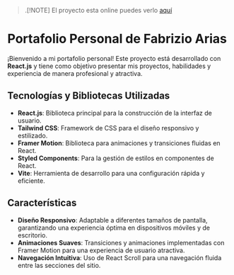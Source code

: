 > .[!NOTE]
> El proyecto esta online puedes verlo [aquí](https://fabrizio-arias.vercel.app/)

# Portafolio Personal de Fabrizio Arias

¡Bienvenido a mi portafolio personal! Este proyecto está desarrollado con **React.js** y tiene como objetivo presentar mis proyectos, habilidades y experiencia de manera profesional y atractiva.

## Tecnologías y Bibliotecas Utilizadas

- **React.js**: Biblioteca principal para la construcción de la interfaz de usuario.
- **Tailwind CSS**: Framework de CSS para el diseño responsivo y estilizado.
- **Framer Motion**: Biblioteca para animaciones y transiciones fluidas en React.
- **Styled Components**: Para la gestión de estilos en componentes de React.
- **Vite**: Herramienta de desarrollo para una configuración rápida y eficiente.

## Características

- **Diseño Responsivo**: Adaptable a diferentes tamaños de pantalla, garantizando una experiencia óptima en dispositivos móviles y de escritorio.
- **Animaciones Suaves**: Transiciones y animaciones implementadas con Framer Motion para una experiencia de usuario atractiva.
- **Navegación Intuitiva**: Uso de React Scroll para una navegación fluida entre las secciones del sitio.

